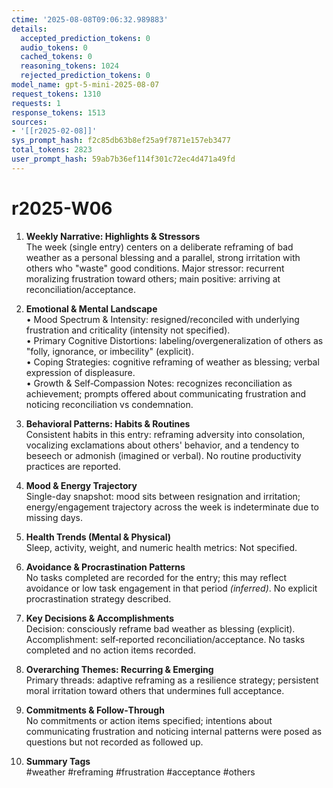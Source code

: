 ```yaml
---
ctime: '2025-08-08T09:06:32.989883'
details:
  accepted_prediction_tokens: 0
  audio_tokens: 0
  cached_tokens: 0
  reasoning_tokens: 1024
  rejected_prediction_tokens: 0
model_name: gpt-5-mini-2025-08-07
request_tokens: 1310
requests: 1
response_tokens: 1513
sources:
- '[[r2025-02-08]]'
sys_prompt_hash: f2c85db63b8ef25a9f7871e157eb3477
total_tokens: 2823
user_prompt_hash: 59ab7b36ef114f301c72ec4d471a49fd
---
```

# r2025-W06

1. **Weekly Narrative: Highlights & Stressors**  
The week (single entry) centers on a deliberate reframing of bad weather as a personal blessing and a parallel, strong irritation with others who "waste" good conditions. Major stressor: recurrent moralizing frustration toward others; main positive: arriving at reconciliation/acceptance.

2. **Emotional & Mental Landscape**  
• Mood Spectrum & Intensity: resigned/reconciled with underlying frustration and criticality (intensity not specified).  
• Primary Cognitive Distortions: labeling/overgeneralization of others as "folly, ignorance, or imbecility" (explicit).  
• Coping Strategies: cognitive reframing of weather as blessing; verbal expression of displeasure.  
• Growth & Self‑Compassion Notes: recognizes reconciliation as achievement; prompts offered about communicating frustration and noticing reconciliation vs condemnation.

3. **Behavioral Patterns: Habits & Routines**  
Consistent habits in this entry: reframing adversity into consolation, vocalizing exclamations about others' behavior, and a tendency to beseech or admonish (imagined or verbal). No routine productivity practices are reported.

4. **Mood & Energy Trajectory**  
Single-day snapshot: mood sits between resignation and irritation; energy/engagement trajectory across the week is indeterminate due to missing days.

5. **Health Trends (Mental & Physical)**  
Sleep, activity, weight, and numeric health metrics: Not specified.

6. **Avoidance & Procrastination Patterns**  
No tasks completed are recorded for the entry; this may reflect avoidance or low task engagement in that period *(inferred)*. No explicit procrastination strategy described.

7. **Key Decisions & Accomplishments**  
Decision: consciously reframe bad weather as blessing (explicit). Accomplishment: self‑reported reconciliation/acceptance. No tasks completed and no action items recorded.

8. **Overarching Themes: Recurring & Emerging**  
Primary threads: adaptive reframing as a resilience strategy; persistent moral irritation toward others that undermines full acceptance.

9. **Commitments & Follow‑Through**  
No commitments or action items specified; intentions about communicating frustration and noticing internal patterns were posed as questions but not recorded as followed up.

10. **Summary Tags**  
#weather #reframing #frustration #acceptance #others